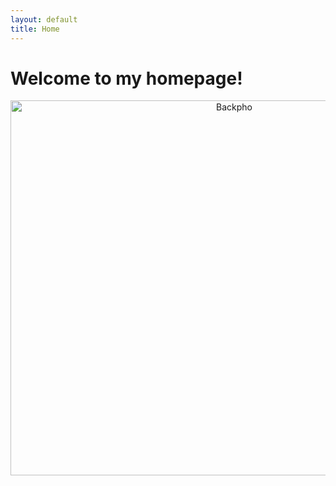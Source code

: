 ```yaml
---
layout: default
title: Home
---
```

# Welcome to my homepage! 
<p align="center">
 <img src="Backpho.png" alt="Backpho" width="700" height="600"/>
 </p>

